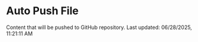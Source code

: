 # Auto Push File

Content that will be pushed to GitHub repository.
Last updated: 06/28/2025, 11:21:11 AM